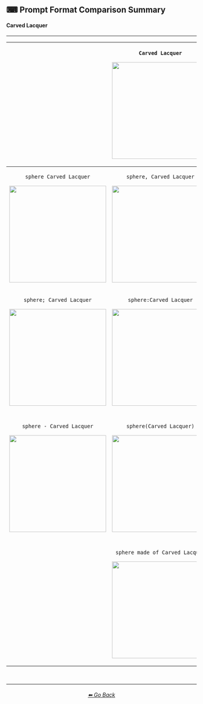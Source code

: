 ## ⌨ Prompt Format Comparison Summary
#### Carved Lacquer

---

|  | <p>```Carved Lacquer```</p><p><img src="https://github.com/willwulfken/MidJourney-Styles-and-Keywords/blob/main/Images/Summary%20Images/Prompt%20Format%20Comparison/CarvedLacquer.png?raw=true" width="256" /></p> |  |
| :----: | :----: | :----: |
| <p>```sphere Carved Lacquer```</p><p><img src="https://github.com/willwulfken/MidJourney-Styles-and-Keywords/blob/main/Images/Summary%20Images/Prompt%20Format%20Comparison/sphere_CarvedLacquer.png?raw=true" width="256" /></p> | <p>```sphere, Carved Lacquer```</p><p><img src="https://github.com/willwulfken/MidJourney-Styles-and-Keywords/blob/main/Images/Summary%20Images/Prompt%20Format%20Comparison/sphere-CarvedLacquer.png?raw=true" width="256" /></p> | <p>```Carved Lacquer sphere```</p><p><img src="https://github.com/willwulfken/MidJourney-Styles-and-Keywords/blob/main/Images/Summary%20Images/Prompt%20Format%20Comparison/CarvedLacquer_sphere.png?raw=true" width="256" /></p> |
| <p>```sphere; Carved Lacquer```</p><p><img src="https://github.com/willwulfken/MidJourney-Styles-and-Keywords/blob/main/Images/Summary%20Images/Prompt%20Format%20Comparison/sphere-semicolon-CarvedLacquer.png?raw=true" width="256" /></p> | <p>```sphere:Carved Lacquer```</p><p><img src="https://github.com/willwulfken/MidJourney-Styles-and-Keywords/blob/main/Images/Summary%20Images/Prompt%20Format%20Comparison/sphere-colon-CarvedLacquer.png?raw=true" width="256" /></p> | <p>```sphere::Carved Lacquer```</p><p><img src="https://github.com/willwulfken/MidJourney-Styles-and-Keywords-Reference/blob/main/Images/Summary%20Images/Prompt%20Format%20Comparison/sphere-double_colon-CarvedLacquer.png?raw=true" width="256" /></p> |
| <p>```sphere - Carved Lacquer```</p><p><img src="https://github.com/willwulfken/MidJourney-Styles-and-Keywords/blob/main/Images/Summary%20Images/Prompt%20Format%20Comparison/sphere_-_CarvedLacquer.png?raw=true" width="256" /></p> | <p>```sphere(Carved Lacquer)```</p><p><img src="https://github.com/willwulfken/MidJourney-Styles-and-Keywords/blob/main/Images/Summary%20Images/Prompt%20Format%20Comparison/sphere(CarvedLacquer).png?raw=true" width="256" /></p> | <p>```sphere in the style of Carved Lacquer```</p><p><img src="https://github.com/willwulfken/MidJourney-Styles-and-Keywords/blob/main/Images/Summary%20Images/Prompt%20Format%20Comparison/sphere_inthestyleofCarvedLacquer.png?raw=true" width="256" /></p> |
| | <p>```sphere made of Carved Lacquer```</p><p><img src="https://github.com/willwulfken/MidJourney-Styles-and-Keywords/blob/main/Images/Summary%20Images/Prompt%20Format%20Comparison/sphere_madeofCarvedLacquer.png?raw=true" width="256" /></p> | |


<br/>


---
<div align="center">
<h6><a href="https://github.com/willwulfken/MidJourney-Styles-and-Keywords-Reference/blob/main/README.md">⬅ Go Back</a></h6>
</div>
